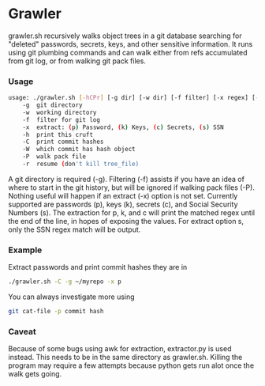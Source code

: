 # Grawler

grawler.sh recursively walks object trees in a git database searching for "deleted" passwords, secrets, keys, and other sensitive information. It runs using git plumbing commands and can walk either from refs accumulated from git log, or from walking git pack files.

### Usage

```bash
usage: ./grawler.sh [-hCPr] [-g dir] [-w dir] [-f filter] [-x regex] [-W hash]
	-g 	git directory
	-w 	working directory
	-f 	filter for git log
	-x 	extract: (p) Password, (k) Keys, (c) Secrets, (s) SSN
	-h 	print this cruft
	-C 	print commit hashes
	-W 	which commit has hash object
 	-P 	walk pack file
 	-r 	resume (don't kill tree_file)
```

A git directory is required (-g). Filtering (-f) assists if you have an idea of where to start in the git history, but will be ignored if walking pack files (-P). Nothing useful will happen if an extract (-x) option is not set. Currently supported are passwords (p), keys (k), secrets (c), and Social Security Numbers (s). The extraction for p, k, and c will print the matched regex until the end of the line, in hopes of exposing the values. For extract option s, only the SSN regex match will be output.

### Example

Extract passwords and print commit hashes they are in

```bash
./grawler.sh -C -g ~/myrepo -x p
```

You can always investigate more using 

```bash
git cat-file -p commit hash
```


### Caveat

Because of some bugs using awk for extraction, extractor.py is used instead. This needs to be in the same directory as grawler.sh. Killing the program may require a few attempts because python gets run alot once the walk gets going.
